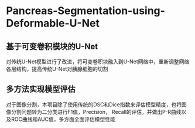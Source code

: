 # Pancreas-Segmentation-using-Deformable-U-Net
## 基于可变卷积模块的U-Net
对传统U-Net模型进行了改进，将可变卷积块融入到U-Net网络中，重新调整网络各层结构，提高传统U-Net对胰腺细胞的切割
## 多方法实现模型评估
对于图像分割，本项目除了使用传统的DSC和Dice指数来评估模型精度，也将图像分割问题转为二分类进行F1值，Precision， Recall的评估，并做出P-R曲线以及ROC曲线和AUC值，多方面全面评估模型性能
